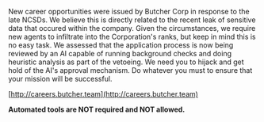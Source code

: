 New career opportunities were issued by Butcher Corp in response to the late NCSDs. We believe this is directly related to the recent leak of sensitive data that occured within the company. Given the circumstances, we require new agents to infiltrate into the Corporation's ranks, but keep in mind this is no easy task. We assessed that the application process is now being reviewed by an AI capable of running background checks and doing heuristic analysis as part of the vetoeing. We need you to hijack and get hold of the AI's approval mechanism. Do whatever you must to ensure that your mission will be successful.

[http://careers.butcher.team](http://careers.butcher.team)

**Automated tools are NOT required and NOT allowed.**
